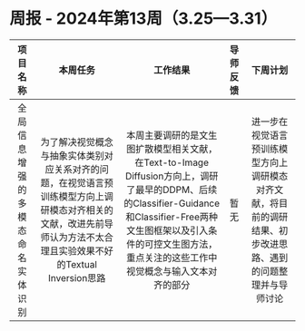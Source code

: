 
# 周报 - 2024年第13周（3.25—3.31）


|  项目名称  | 本周任务 | 工作结果 | 导师反馈 |  下周计划| 
|:----------:|:--------:|:--------:|:--------:|:--------:|
|  全局信息增强的多模态命名实体识别       | 为了解决视觉概念与抽象实体类别对应关系对齐的问题，在视觉语言预训练模型方向上调研模态对齐相关的文献，改进先前导师认为方法不太合理且实验效果不好的Textual Inversion思路 |本周主要调研的是文生图扩散模型相关文献，在Text-to-Image Diffusion方向上，调研了最早的DDPM、后续的Classifier-Guidance和Classifier-Free两种文生图框架以及引入条件的可控文生图方法，重点关注的这些工作中视觉概念与输入文本对齐的部分| 暂无  | 进一步在视觉语言预训练模型方向上调研模态对齐文献，将目前的调研结果、初步改进思路、遇到的问题整理并与导师讨论
